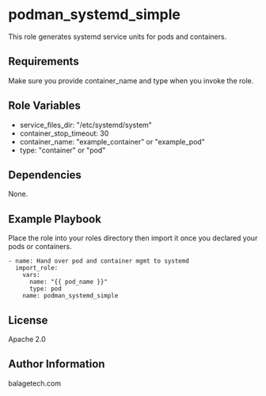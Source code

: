 podman_systemd_simple
=====================

This role generates systemd service units for pods and containers.

Requirements
------------

Make sure you provide container_name and type when you invoke the role.

Role Variables
--------------

 - service_files_dir: "/etc/systemd/system"
 - container_stop_timeout: 30
 - container_name: "example_container" or "example_pod"
 - type: "container" or "pod"

Dependencies
------------

None.

Example Playbook
----------------

Place the role into your roles directory then import it once you declared your pods or containers.

    - name: Hand over pod and container mgmt to systemd
      import_role:
        vars:
          name: "{{ pod_name }}"
          type: pod
        name: podman_systemd_simple

License
-------

Apache 2.0

Author Information
------------------

balagetech.com
